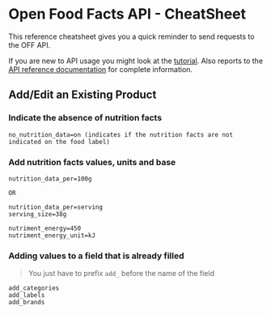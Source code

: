 # Open Food Facts API - CheatSheet

This reference cheatsheet gives you a quick reminder to send requests to the OFF API.

If you are new to API usage you might look at the [tutorial](../tutorials/using-the-OFF-API-tutorial.md).
Also reports to the [API reference documentation](../reference/api.md) for complete information.


## Add/Edit an Existing Product

### Indicate the absence of nutrition facts

```text
no_nutrition_data=on (indicates if the nutrition facts are not indicated on the food label)
```

### Add nutrition facts values, units and base

```text
nutrition_data_per=100g

OR

nutrition_data_per=serving
serving_size=38g
```

```text
nutriment_energy=450
nutriment_energy_unit=kJ
```

### Adding values to a field that is already filled

> You just have to prefix `add_` before the name of the field

```text
add_categories
add_labels
add_brands
```

